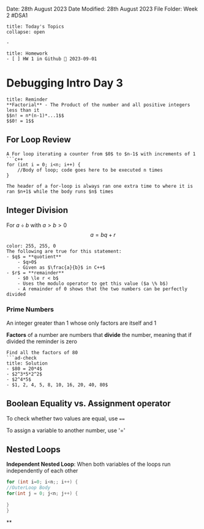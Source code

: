 Date: 28th August 2023
Date Modified: 28th August 2023
File Folder: Week 2
#DSA1

```ad-abstract
title: Today's Topics
collapse: open

- 

```

```ad-note
title: Homework
- [ ] HW 1 in Github 📅 2023-09-01 
```

# Debugging Intro Day 3

```ad-note
title: Reminder
**Factorial** - The Product of the number and all positive integers less than it
$$n! = n*(n-1)*...1$$
$$0! = 1$$
```

## For Loop Review

```ad-example
A For loop iterating a counter from $0$ to $n-1$ with increments of 1
```c++
for (int i = 0; i<n; i++) {
	//Body of loop; code goes here to be executed n times
}
```

```ad-important
The header of a for-loop is always ran one extra time to where it is ran $n+1$ while the body runs $n$ times
```

## Integer Division

For $a \div b$ with $a > b > 0$
$$a = bq+r$$
```ad-note
color: 255, 255, 0
The following are true for this statement:
- $q$ = **quotient**
	- $q>0$
	- Given as $\frac{a}{b}$ in C++$
- $r$ = **remainder**
	- $0 \le r < b$
	- Uses the modulo operator to get this value ($a \% b$)
	- A remainder of 0 shows that the two numbers can be perfectly divided
```

### Prime Numbers

An integer greater than 1 whose only factors are itself and 1

**Factors** of a number are numbers that **divide** the number, meaning that if divided the reminder is zero 

```ad-example
Find all the factors of 80
```ad-check
title: Solution
- $80 = 20*4$
- $2^3*5*2^2$
- $2^4*5$
- $1, 2, 4, 5, 8, 10, 16, 20, 40, 80$
```

## Boolean Equality vs. Assignment operator

To check whether two values are equal, use ``==``

To assign a variable to another number, use '='

## Nested Loops

**Independent Nested Loop**: When both variables of the loops run independently of each other
```c++
for (int i=0; i<n;; i++) {
//OuterLoop Body
for(int j = 0; j<n; j++) {
	
}
}
```
**


